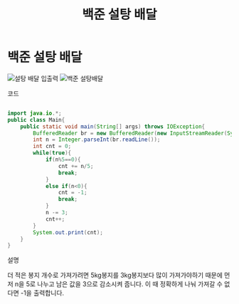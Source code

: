 ﻿---
title: 백준 설탕 배달
categories: 
  - Algorithm
tags:
  - Algorithm
last_modified_at: 2023-05-30T15:00:00+09:00
toc: true
---
# 백준 설탕 배달
![설탕 배달 입출력](https://github.com/do-bby/Algoritm/assets/58400107/45feb31f-08a1-4048-8b59-7fca2146fb2d)
![백준 설탕배달](https://github.com/do-bby/Algoritm/assets/58400107/f2182ff3-f98b-4977-824f-e3cbd6ab8746)


코드

```java

import java.io.*;
public class Main{
    public static void main(String[] args) throws IOException{
        BufferedReader br = new BufferedReader(new InputStreamReader(System.in));
        int n = Integer.parseInt(br.readLine());
        int cnt = 0;
        while(true){
            if(n%5==0){
                cnt += n/5;
                break;
            }
            else if(n<0){
                cnt = -1;
                break;
            }
            n -= 3;
            cnt++;
        }
        System.out.print(cnt);
    }
}
```


설명

더 적은 봉지 개수로 가져가려면 5kg봉지를 3kg봉지보다 많이 가져가야하기 때문에
먼저 n을 5로 나누고 남은 값을 3으로 감소시켜 줍니다.
이 때 정확하게 나눠 가져갈 수 없다면 -1을 출력합니다.
